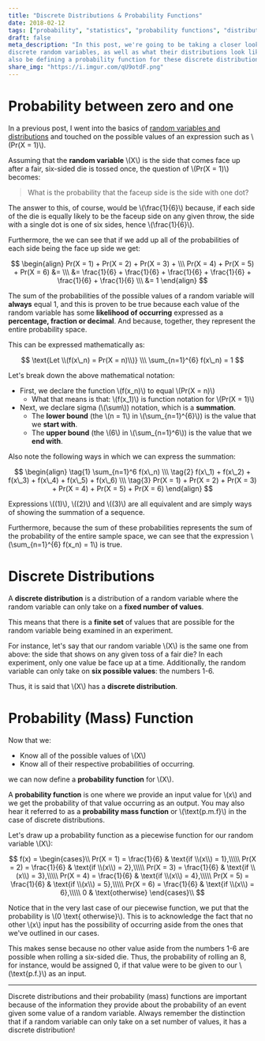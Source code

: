 ```yaml
---
title: "Discrete Distributions & Probability Functions"
date: 2018-02-12
tags: ["probability", "statistics", "probability functions", "distributions"]
draft: false
meta_description: "In this post, we're going to be taking a closer look at
discrete random variables, as well as what their distributions look like. We'll
also be defining a probability function for these discrete distributions."
share_img: "https://i.imgur.com/qU9otdF.png"
---
```


# Probability between zero and one
In a previous post, I went into the basics of
[random variables and distributions](/posts/random-vars-discrete-dist/) and
touched on the possible values of an expression such as \\(Pr(X = 1)\\).

Assuming that the __random variable__ \\(X\\) is the side that comes face up
after a fair, six-sided die is tossed once, the question of \\(Pr(X = 1)\\)
becomes:

> What is the probability that the faceup side is the side with one dot?

The answer to this, of course, would be \\(\frac{1}{6}\\) because, if each side
of the die is equally likely to be the faceup side on any given throw, the side
with a single dot is one of six sides, hence \\(\frac{1}{6}\\).

Furthermore, the we can see that if we add up all of the probabilities of each
side being the face up side we get:

$$
\begin{align}
Pr(X = 1) + Pr(X = 2) + Pr(X = 3) +
\\\ Pr(X = 4) + Pr(X = 5) + Pr(X = 6) &=
\\\ &= \frac{1}{6} + \frac{1}{6} + \frac{1}{6} + \frac{1}{6} + \frac{1}{6} + \frac{1}{6}
\\\ &= 1
\end{align}
$$

The sum of the probabilities of the possible values of a random variable will
__always__ equal 1, and this is proven to be true because each value of the
random variable has some __likelihood of occurring__ expressed as a __percentage,
fraction or decimal__. And because, together, they represent the entire probability
space.

This can be expressed mathematically as:

$$
\text{Let \\(f(x\_n) = Pr(X = n)\\)}
\\\ \sum_{n=1}^{6} f(x\_n) = 1
$$

Let's break down the above mathematical notation:

* First, we declare the function \\(f(x\_n)\\) to equal \\(Pr(X = n)\\)
  * What that means is that: \\(f(x\_1)\\) is function notation for \\(Pr(X = 1)\\)
* Next, we declare sigma (\\(\sum\\)) notation, which is a __summation__.
  * The __lower bound__ (the \\(n = 1\\) in \\(\sum_{n=1}^{6}\\)) is the value
  that we __start with__.
  * The __upper bound__ (the \\(6\\) in \\(\sum_{n=1}^6\\)) is the value that we
  __end with__.

Also note the following ways in which we can express the summation:

$$
\begin{align}
  \tag{1} \sum_{n=1}^6 f(x\_n)
  \\\ \tag{2} f(x\_1) + f(x\_2) + f(x\_3) + f(x\_4) + f(x\_5) + f(x\_6)
  \\\ \tag{3} Pr(X = 1) + Pr(X = 2) + Pr(X = 3) + Pr(X = 4) + Pr(X = 5) + Pr(X = 6)
\end{align}
$$

Expressions \\((1)\\), \\((2)\\) and \\((3)\\) are all equivalent and are simply
ways of showing the summation of a sequence.

Furthermore, because the sum of these probabilities represents the sum of the
probability of the entire sample space, we can see that the expression
\\(\sum_{n=1}^{6} f(x\_n) = 1\\) is true.

# Discrete Distributions
A __discrete distribution__ is a distribution of a random variable where the
random variable can only take on a __fixed number of values__.

This means that there is a __finite set__ of values that are possible for the
random variable being examined in an experiment.

For instance, let's say that our random variable \\(X\\) is the same one from
above: the side that shows on any given toss of a fair die? In each experiment,
only one value be face up at a time. Additionally, the random variable
can only take on __six possible values__: the numbers 1-6.

Thus, it is said that \\(X\\) has a __discrete distribution__.

# Probability (Mass) Function

Now that we:

* Know all of the possible values of \\(X\\)
* Know all of their respective probabilities of occurring.

we can now define a __probability function__ for \\(X\\).

A __probability function__ is one where we provide an input value for \\(x\\)
and we get the probability of that value occurring as an output. You may also
hear it referred to as a __probability mass function__ or \\(\text{p.m.f}\\) in
the case of discrete distributions.

Let's draw up a probability function as a piecewise function for our random
variable \\(X\\):

$$
f(x) =
\begin{cases}\\
Pr(X = 1) = \frac{1}{6} & \text{if \\(x\\) = 1},\\\\\
Pr(X = 2) = \frac{1}{6} & \text{if \\(x\\) = 2},\\\\\
Pr(X = 3) = \frac{1}{6} & \text{if \\(x\\) = 3},\\\\\
Pr(X = 4) = \frac{1}{6} & \text{if \\(x\\) = 4},\\\\\
Pr(X = 5) = \frac{1}{6} & \text{if \\(x\\) = 5},\\\\\
Pr(X = 6) = \frac{1}{6} & \text{if \\(x\\) = 6},\\\\\
0 & \text{otherwise}
\end{cases}\\
$$

Notice that in the very last case of our piecewise function, we put that the
probability is \\(0 \text{ otherwise}\\). This is to acknowledge the fact that
no other \\(x\\) input has the possibility of occurring aside from the ones
that we've outlined in our cases.

This makes sense because no other value aside from the numbers 1-6 are possible
when rolling a six-sided die. Thus, the probability of rolling an 8, for instance,
would be assigned 0, if that value were to be given to our \\(\text{p.f.}\\)
as an input.

---

Discrete distributions and their probability (mass) functions are important because
of the information they provide about the probability of an event given some value
of a random variable. Always remember the distinction that if a random variable
can only take on a set number of values, it has a discrete distribution!
